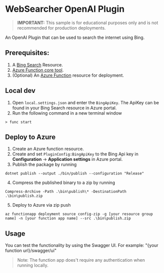 ﻿# WebSearcher OpenAI Plugin

> **IMPORTANT:** This sample is for educational purposes only and is not recommended for production deployments.

An OpenAI Plugin that can be used to search the internet using Bing.

## Prerequisites:

1. A [Bing Search](https://learn.microsoft.com/en-us/bing/search-apis/bing-web-search/create-bing-search-service-resource) Resource.
2. [Azure Function core tool](https://learn.microsoft.com/en-us/azure/azure-functions/create-first-function-cli-csharp?tabs=windows%2Cazure-cli#install-the-azure-functions-core-tools).
3. (Optional) An [Azure Function](https://learn.microsoft.com/en-us/azure/azure-functions/functions-get-started?pivots=programming-language-csharp) resource for deployment.

## Local dev

1. Open `local.settings.json` and enter the `BingApiKey`. The ApiKey can be found in your Bing Search resource in Azure portal.
2. Run the following command in a new terminal window

```
> func start
```

## Deploy to Azure

1. Create an Azure function resource.
2. Create and set `PluginConfig:BingApiKey` to the Bing Api key in **Configuration** -> **Application settings** in Azure portal.
3. Publish the package by running

```
dotnet publish --output ./bin/publish --configuration "Release"
```

4. Compress the published binary to a zip by running

```
Compress-Archive -Path .\bin\publish\* -DestinationPath .\bin\publish.zip
```

5. Deploy to Azure via zip push

```
az functionapp deployment source config-zip -g [your resource group name] -n [your function app name] --src .\bin\publish.zip
```

## Usage

You can test the functionality by using the Swagger UI. For example: "{your function url}/swagger/ui"

> Note: The function app does't require any authentication when running locally.
